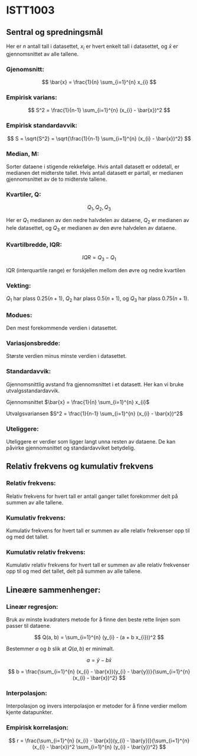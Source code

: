 # ISTT1003

## Sentral og spredningsmål

Her er $n$ antall tall i datasettet, $x_{i}$ er hvert enkelt tall i datasettet, og $\bar{x}$ er gjennomsnittet av alle tallene.

### Gjenomsnitt:

$$
\bar{x} = \frac{1}{n} \sum_{i=1}^{n} x_{i}
$$

### Empirisk varians:

$$
S^2 = \frac{1}{n-1} \sum_{i=1}^{n} (x_{i} - \bar{x})^2
$$

### Empirisk standardavvik:

$$
S = \sqrt{S^2} = \sqrt{\frac{1}{n-1} \sum_{i=1}^{n} (x_{i} - \bar{x})^2}
$$

### Median, M: 

Sorter dataene i stigende rekkefølge. Hvis antall datasett er oddetall, er medianen det midterste tallet. Hvis antall datasett er partall, er medianen gjennomsnittet av de to midterste tallene.

### Kvartiler, Q:

$$Q_{1}, Q_{2}, Q_{3}$$

Her er $Q_{1}$ medianen av den nedre halvdelen av dataene, $Q_{2}$ er medianen av hele datasettet, og $Q_{3}$ er medianen av den øvre halvdelen av dataene.

### Kvartilbredde, IQR:

$$
IQR = Q_{3} - Q_{1}
$$

IQR (interquartile range) er forskjellen mellom den øvre og nedre kvartilen

### Vekting:

$Q_{1}$ har plass $0.25(n+1)$, $Q_{2}$ har plass $0.5(n+1)$, og $Q_{3}$ har plass $0.75(n+1)$.

### Modues:

Den mest forekommende verdien i datasettet.

### Variasjonsbredde:

Største verdien minus minste verdien i datasettet.

### Standardavvik:

Gjennomsnittlig avstand fra gjennomsnittet i et datasett. Her kan vi bruke utvalgsstandardavvik.

Gjennomsnittet $\bar{x} = \frac{1}{n} \sum_{i=1}^{n} x_{i}$

Utvalgsvariansen $S^2 = \frac{1}{n-1} \sum_{i=1}^{n} (x_{i} - \bar{x})^2$

### Uteliggere:

Uteliggere er verdier som ligger langt unna resten av dataene. De kan påvirke gjennomsnittet og standardavviket betydelig.

## Relativ frekvens og kumulativ frekvens

### Relativ frekvens:

Relativ frekvens for hvert tall er antall ganger tallet forekommer delt på summen av alle tallene.

### Kumulativ frekvens:

Kumulativ frekvens for hvert tall er summen av alle relativ frekvenser opp til og med det tallet.

### Kumulativ relativ frekvens:

Kumulativ relativ frekvens for hvert tall er summen av alle relativ frekvenser opp til og med det tallet, delt på summen av alle tallene.

## Lineære sammenhenger:

### Lineær regresjon:

Bruk av minste kvadraters metode for å finne den beste rette linjen som passer til dataene.

$$
Q(a, b) = \sum_{i=1}^{n} (y_{i} - (a + b x_{i}))^2
$$

Bestemmer $a$ og $b$ slik at $Q(a, b)$ er minimalt.

$$
a = \bar{y} - b \bar{x}
$$

$$
b = \frac{\sum_{i=1}^{n} (x_{i} - \bar{x})(y_{i} - \bar{y})}{\sum_{i=1}^{n} (x_{i} - \bar{x})^2}
$$

### Interpolasjon:

Interpolasjon og invers interpolasjon er metoder for å finne verdier mellom kjente datapunkter.

### Empirisk korrelasjon:

$$
r = \frac{\sum_{i=1}^{n} (x_{i} - \bar{x})(y_{i} - \bar{y})}{\sum_{i=1}^{n} (x_{i} - \bar{x})^2 \sum_{i=1}^{n} (y_{i} - \bar{y})^2}
$$
